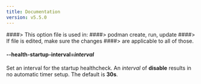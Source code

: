 ```yaml
---
title: Documentation
version: v5.5.0
---
```


####> This option file is used in:
####>   podman create, run, update
####> If file is edited, make sure the changes
####> are applicable to all of those.
#### **--health-startup-interval**=*interval*

Set an interval for the startup healthcheck. An _interval_ of **disable** results in no automatic timer setup. The default is **30s**.
